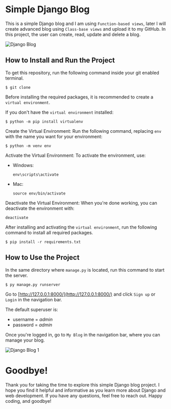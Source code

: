 # Simple Django Blog
This is a simple Django blog and I am using `Function-based views`, later I will create advanced blog using `Class-base views` and upload it to my GitHub.
In this project, the user can create, read, update and delete a blog.

![Django Blog]()


## How to Install and Run the Project
To get this repository, run the following command inside your git enabled terminal.
```
$ git clone 
```

Before installing the required packages, it is recommended to create a `virtual environment`.

If you don't have the `virtual environment` installed:
```
$ python -m pip install virtualenv
```

Create the Virtual Environment: Run the following command, replacing `env` with the name you want for your environment:

```
$ python -m venv env
```

Activate the Virtual Environment: To activate the environment, use:

  + Windows:
    ```
    env\scripts\activate
    ```
  
  + Mac:
    ```
    source env/bin/activate
    ```
Deactivate the Virtual Environment: When you're done working, you can deactivate the environment with:
```
deactivate
```


After installing and activating the `virtual environment`, run the following command to install all required packages.
```
$ pip install -r requirements.txt
```
## How to Use the Project
In the same directory where `manage.py` is located, run this command to start the server.
```
$ py manage.py runserver
```
Go to [http://127.0.0.1:8000/](http://127.0.0.1:8000/) and click `Sign up` or `Login` in the navigation bar.

The default superuser is:
+ username = _admin_
+ password = _admin_

Once you're logged in, go to `My Blog` in the navigation bar, where you can manage your blog.

![Django Blog 1]()


# Goodbye!
Thank you for taking the time to explore this simple Django blog project. I hope you find it helpful and informative as you learn more about Django and web development. If you have any questions, feel free to reach out. Happy coding, and goodbye!


  